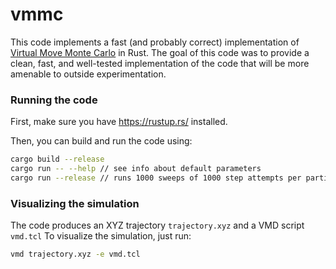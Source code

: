 # vmmc
This code implements a fast (and probably correct) implementation of [Virtual Move Monte Carlo](https://pubs.aip.org/aip/jcp/article/127/15/154101/915022) in Rust.
The goal of this code was to provide a clean, fast, and well-tested implementation of the code that will be more amenable to outside experimentation.



### Running the code

First, make sure you have https://rustup.rs/ installed.

Then, you can build and run the code using:
```bash
cargo build --release
cargo run -- --help // see info about default parameters  
cargo run --release // runs 1000 sweeps of 1000 step attempts per particle. 
```

### Visualizing the simulation
The code produces an XYZ trajectory `trajectory.xyz` and a VMD script `vmd.tcl`
To visualize the simulation, just run:
```Bash
vmd trajectory.xyz -e vmd.tcl
```
